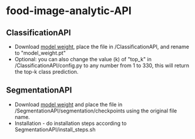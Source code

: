 # food-image-analytic-API

## ClassificationAPI
- Download [model weight](https://drive.google.com/file/d/1G0CpQnew8hgs64fosBnMr4Hb1jcL2W6J/view?usp=sharing), place the file in /ClassificationAPI, and rename to "model_weight.pt"
- Optional: you can also change the value (k) of "top_k" in /ClassificationAPI/config.py to any number from 1 to 330, this will return the top-k class prediction.

## SegmentationAPI
- Download [model weight](https://drive.google.com/file/d/1xtzhzShXzDGnqxh8PXB42Y6H_b-hO1Rk/view?usp=sharing) and place the file in /SegmentationAPI/segmentation/checkpoints using the original file name.
- Installation - do installation steps according to SegmentationAPI/install_steps.sh

